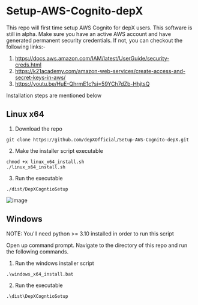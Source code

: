 # Setup-AWS-Cognito-depX
This repo will first time setup AWS Cognito for depX users. This software is still in alpha. Make sure you have an active AWS account and have generated permanent security credentials. If not, you can checkout the following links:-

1. https://docs.aws.amazon.com/IAM/latest/UserGuide/security-creds.html
2. https://k21academy.com/amazon-web-services/create-access-and-secret-keys-in-aws/
3. https://youtu.be/HuE-QhrmE1c?si=59YCh7dZb-HhjtsQ

Installation steps are mentioned below

## Linux x64
1. Download the repo
  ```
  git clone https://github.com/depXOfficial/Setup-AWS-Cognito-depX.git
  ```
2. Make the installer script executable
  ```
  chmod +x linux_x64_install.sh
  ./linux_x64_install.sh
  ```
3. Run the executable
```
./dist/DepXCogntioSetup
```
![image](https://github.com/depXOfficial/Setup-AWS-Cognito-depX/assets/47640633/eb92e966-d363-499c-a21d-9b08e4faa15c)


## Windows

NOTE: You'll need python >= 3.10 installed in order to run this script

Open up command prompt. Navigate to the directory of this repo and run the following commands.

1. Run the windows installer script
  ```
  .\windows_x64_install.bat
  ```
2. Run the executable
  ```
  .\dist\DepXCogntioSetup
  ```
